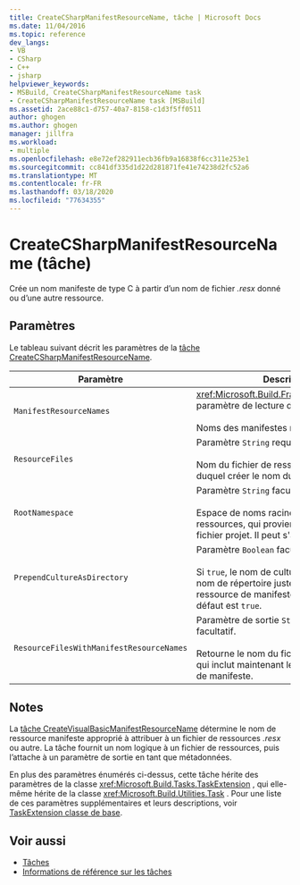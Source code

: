 ```yaml
---
title: CreateCSharpManifestResourceName, tâche | Microsoft Docs
ms.date: 11/04/2016
ms.topic: reference
dev_langs:
- VB
- CSharp
- C++
- jsharp
helpviewer_keywords:
- MSBuild, CreateCSharpManifestResourceName task
- CreateCSharpManifestResourceName task [MSBuild]
ms.assetid: 2ace88c1-d757-40a7-8158-c1d3f5ff0511
author: ghogen
ms.author: ghogen
manager: jillfra
ms.workload:
- multiple
ms.openlocfilehash: e8e72ef282911ecb36fb9a16838f6cc311e253e1
ms.sourcegitcommit: cc841df335d1d22d281871fe41e74238d2fc52a6
ms.translationtype: MT
ms.contentlocale: fr-FR
ms.lasthandoff: 03/18/2020
ms.locfileid: "77634355"
---
```

# <a name="createcsharpmanifestresourcename-task"></a>CreateCSharpManifestResourceName (tâche)

Crée un nom manifeste de type C à partir d’un nom de fichier *.resx* donné ou d’une autre ressource.

## <a name="parameters"></a>Paramètres

 Le tableau suivant décrit les paramètres de la [tâche CreateCSharpManifestResourceName](../msbuild/createcsharpmanifestresourcename-task.md).

| Paramètre | Description |
| - | - |
| `ManifestResourceNames` | <xref:Microsoft.Build.Framework.ITaskItem>`[]` paramètre de lecture de sortie seulement.<br /><br /> Noms des manifestes résultants. |
| `ResourceFiles` | Paramètre `String` requis.<br /><br /> Nom du fichier de ressources à partir duquel créer le nom du manifeste C#. |
| `RootNamespace` | Paramètre `String` facultatif.<br /><br /> Espace de noms racine du fichier de ressources, qui provient généralement du fichier projet. Il peut s'agir de `null`. |
| `PrependCultureAsDirectory` | Paramètre `Boolean` facultatif.<br /><br /> Si `true`, le nom de culture est ajouté comme nom de répertoire juste avant le nom de ressource de manifeste. La valeur par défaut est `true`. |
| `ResourceFilesWithManifestResourceNames` | Paramètre de sortie `String` en lecture seule facultatif.<br /><br /> Retourne le nom du fichier de ressources qui inclut maintenant le nom de ressource de manifeste. |

## <a name="remarks"></a>Notes 

 La [tâche CreateVisualBasicManifestResourceName](../msbuild/createvisualbasicmanifestresourcename-task.md) détermine le nom de ressource manifeste approprié à attribuer à un fichier de ressources *.resx* ou autre. La tâche fournit un nom logique à un fichier de ressources, puis l’attache à un paramètre de sortie en tant que métadonnées.

 En plus des paramètres énumérés ci-dessus, cette tâche hérite des paramètres de la classe <xref:Microsoft.Build.Tasks.TaskExtension> , qui elle-même hérite de la classe <xref:Microsoft.Build.Utilities.Task> . Pour une liste de ces paramètres supplémentaires et leurs descriptions, voir [TaskExtension classe de base](../msbuild/taskextension-base-class.md).

## <a name="see-also"></a>Voir aussi

- [Tâches](../msbuild/msbuild-tasks.md)
- [Informations de référence sur les tâches](../msbuild/msbuild-task-reference.md)
